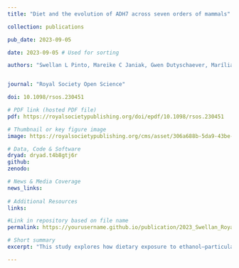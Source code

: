 ```yaml
---
title: "Diet and the evolution of ADH7 across seven orders of mammals"

collection: publications

pub_date: 2023-09-05

date: 2023-09-05 # Used for sorting 

authors: "Swellan L Pinto, Mareike C Janiak, Gwen Dutyschaever, Marília AS Barros, Adrian Guadamuz Chavarria, Maria Pia Martin, Fred YY Tuh, Carmen Soto Valverde, Lisa M Sims, Robert MR Barclay, **Konstans Wells**, Nathaniel J Dominy, Daniel MA Pessoa, Matthew A Carrigan, Amanda D Melin"


journal: "Royal Society Open Science"

doi: 10.1098/rsos.230451

# PDF link (hosted PDF file)
pdf: https://royalsocietypublishing.org/doi/epdf/10.1098/rsos.230451

# Thumbnail or key figure image
image: https://royalsocietypublishing.org/cms/asset/306a688b-5da9-43be-bac4-932e2a03860a/rsos230451f01.jpg

# Data, Code & Software
dryad: dryad.t4b8gtj6r
github: 
zenodo: 

# News & Media Coverage
news_links:
     
# Additional Resources
links:

#Link in repository based on file name
permalink: https://yourusername.github.io/publication/2023_Swellan_RoyalSocOpenScience  

# Short summary
excerpt: "This study explores how dietary exposure to ethanol—particularly from fruit and nectar—relates to the evolution of the alcohol-processing gene ADH7 across 171 mammalian species. While certain nectarivorous and frugivorous bats show functional adaptations or novel ADH7 variants, this study found no consistent association between diet and ADH7 functional preservation across the phylogeny of the examined mammalian species. The findings suggest that ethanol metabolism may be shaped by complex evolutionary pressures beyond diet alone."

---
```

